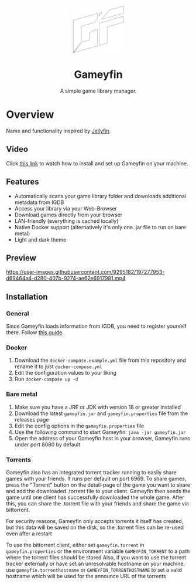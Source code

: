 <div align="center">
  <img src="assets/Gameyfin_Logo_White_Border.svg" height="128px" width="auto" alt="Gameyfin Logo">
  <h1>Gameyfin</h1>
  <p align="center">A simple game library manager.</p>
</div>

# Overview

Name and functionality inspired by [Jellyfin](https://jellyfin.org/).

## Video

Click [this link](https://youtu.be/BSaccEm0tpo) to watch how to install and set up Gameyfin on your machine.

## Features

* Automatically scans your game library folder and downloads additional metadata from IGDB
* Access your library via your Web-Browser
* Download games directly from your browser
* LAN-friendly (everything is cached locally)
* Native Docker support (alternatively it's only one .jar file to run on bare metal)
* Light and dark theme

## Preview

https://user-images.githubusercontent.com/9295182/197277953-d69464a4-d280-407b-9274-ae62e6917981.mp4

## Installation

### General

Since Gameyfin loads information from IGDB, you need to register yourself there. Follow [this guide](https://api-docs.igdb.com/#account-creation).

### Docker

1. Download the `docker-compose.example.yml` file from this repository and rename it to just `docker-compose.yml`
2. Edit the configuration values to your liking
3. Run `docker-compose up -d`

### Bare metal

1. Make sure you have a JRE or JDK with version 18 or greater installed
2. Download the latest `gameyfin.jar` and `gameyfin.properties` file from the releases page
3. Edit the config options in the `gameyfin.properties` file
4. Use the following command to start Gameyfin: `java -jar gameyfin.jar`
5. Open the address of your Gameyfin host in your browser, Gameyfin runs under port 8080 by default


### Torrents

Gameyfin also has an integrated torrent tracker running to easily share games with your friends. It runs per default on port 6969.
To share games, press the "Torrent" button on the detail-page of the game you want to share and add the downloaded .torrent file to your client.
Gameyfin then seeds the game until one client has successfully downloaded the whole game. After this, you can share the .torrent file with your friends and share the game via bittorrent.

For security reasons, Gameyfin only accepts torrents it itself has created, but this data will be saved on the disk, so the .torrent files can be re-used even after a restart

To use the bittorrent client, either set `gameyfin.torrent` in `gameyfin.properties` or the environment variable `GAMEYFIN_TORRENT` to a path where the torrent files should be stored
Also, if you want to use the torrent tracker externally or have set an unresolvable hostname on your machine, use `gameyfin.torrenthostname` or `GAMEYFIN_TORRENTHOSTNAME` to set a valid hostname which will be used for the announce URL of the torrents